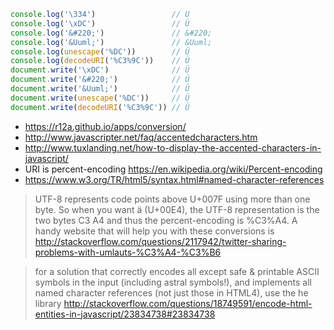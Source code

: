 ```javascript
console.log('\334')                 // Ü
console.log('\xDC')                 // Ü
console.log('&#220;')               // &#220;
console.log('&Uuml;')               // &Uuml;
console.log(unescape('%DC'))        // Ü
console.log(decodeURI('%C3%9C'))    // Ü
document.write('\xDC')              // Ü
document.write('&#220;')            // Ü
document.write('&Uuml;')            // Ü
document.write(unescape('%DC'))     // Ü
document.write(decodeURI('%C3%9C')) // Ü
```

- https://r12a.github.io/apps/conversion/
- http://www.javascripter.net/faq/accentedcharacters.htm
- http://www.tuxlanding.net/how-to-display-the-accented-characters-in-javascript/
- URI is percent-encoding https://en.wikipedia.org/wiki/Percent-encoding
- https://www.w3.org/TR/html5/syntax.html#named-character-references

> UTF-8 represents code points above U+007F using more than one byte. So when you want ä (U+00E4), the UTF-8 representation is the two bytes C3 A4 and thus the percent-encoding is %C3%A4. A handy website that will help you with these conversions is
> http://stackoverflow.com/questions/2117942/twitter-sharing-problems-with-umlauts-%C3%A4-%C3%B6

> for a solution that correctly encodes all except safe & printable ASCII symbols in the input (including astral symbols!), and implements all named character references (not just those in HTML4), use the he library
> http://stackoverflow.com/questions/18749591/encode-html-entities-in-javascript/23834738#23834738
